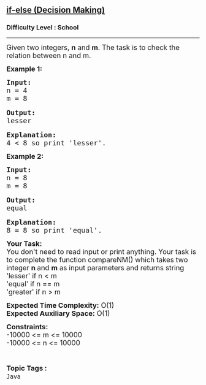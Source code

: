 <h2><a href="https://practice.geeksforgeeks.org/problems/java-if-else-decision-making0924/1?page=1&difficulty[]=-2&category[]=Java&sortBy=submissions">if-else (Decision Making)</a></h2><h3>Difficulty Level : School</h3><hr><div class="problems_problem_content__Xm_eO"><p><span style="font-size:18px">Given two integers, <strong>n</strong>&nbsp;and <strong>m</strong>. The task is to check the relation between n and m.</span></p>

<p><strong><span style="font-size:18px">Example 1:</span></strong></p>

<pre><span style="font-size:18px"><strong>Input:</strong>
n = 4
m = 8</span>

<span style="font-size:18px"><strong>Output:</strong>
lesser</span>

<span style="font-size:18px"><strong>Explanation:</strong>
4 &lt; 8 so print 'lesser'.</span></pre>

<p><strong><span style="font-size:18px">Example 2:</span></strong></p>

<pre><span style="font-size:18px"><strong>Input:</strong>
n = 8
m = 8</span>

<span style="font-size:18px"><strong>Output:</strong>
equal</span>

<span style="font-size:18px"><strong>Explanation:</strong>
8 = 8 so print 'equal'.</span></pre>

<p><span style="font-size:18px"><strong>Your Task:&nbsp;&nbsp;</strong><br>
You don't need to read input or print anything. Your task is to complete the function compareNM()&nbsp;which takes two integer <strong>n </strong>and <strong>m</strong>&nbsp;as input parameters&nbsp;and returns string<br>
'lesser' if&nbsp;n &lt; m<br>
'equal' if n == m</span><br>
<span style="font-size:18px">'greater' if n &gt; m</span></p>

<p><span style="font-size:18px"><strong>Expected Time Complexity:</strong> O(1)<br>
<strong>Expected Auxiliary Space:</strong> O(1)</span></p>

<p><span style="font-size:18px"><strong>Constraints:</strong><br>
-10000 &lt;= m &lt;= 10000<br>
-10000 &lt;= n &lt;= 10000</span></p>
</div><br><p><span style=font-size:18px><strong>Topic Tags : </strong><br><code>Java</code>&nbsp;
